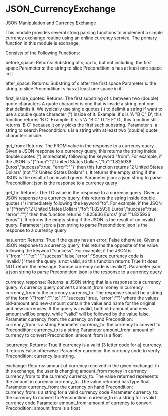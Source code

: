 # JSON_CurrencyExchange
JSON Manipulation and Currency Exchange

This module provides several string parsing functions to implement a 
simple currency exchange routine using an online currency service. 
The primary function in this module is exchange.

Consists of the Following Functions:

before_space: 
Returns: Substring of s; up to, but not including, the first space
    Parameter s: the string to slice
    Precondition: s has at least one space in it
    
after_space: 
Returns: Substring of s after the first space
    Parameter s: the string to slice
    Precondition: s has at least one space in it
    
 first_inside_quotes:
 Returns: The first substring of s between two (double) quote characters
    A quote character is one that is inside a string, not one that delimits it.
    We typically use single quotes (') to delimit a string if want to use a
    double quote character (") inside of it.
    Example: If s is 'A "B C" D', this function returns 'B C'
    Example: If s is 'A "B C" D "E F" G', this function still returns 'B C'
    because it only picks the first such substring.
    Parameter s: a string to search
    Precondition: s is a string with at least two (double) quote characters
    inside.
    
get_from:
Returns: The FROM value in the response to a currency query.
    Given a JSON response to a currency query, this returns the string inside
    double quotes (") immediately following the keyword "from". For example,
    if the JSON is
    '{"from":"2 United States Dollars","to":"1.825936 Euros","success":true,
    "error":""}'
    then this function returns '2 United States Dollars' (not '"2 United
    States Dollars"'). It returns the empty string if the JSON is the result
    of on invalid query.
    Parameter json: a json string to parse
    Precondition: json is the response to a currency query
    
 get_to:
 Returns: The TO value in the response to a currency query.
    Given a JSON response to a currency query, this returns the string inside
    double quotes (") immediately following the keyword "to". For example, if
    the JSON is
    '{"from":"2 United States Dollars","to":"1.825936 Euros","success":true,
    "error":""}'
    then this function returns '1.825936 Euros' (not '"1.825936 Euros"').
    It returns the empty string if the JSON is the result of on invalid query.
    Parameter json: a json string to parse
    Precondition: json is the response to a currency query
    
 has_error:
 Returns: True if the query has an error; False otherwise.
    Given a JSON response to a currency query, this returns the opposite of the
    value following the keyword "success". For example, if the JSON is
    '{"from":"","to":"","success":false,"error":"Source currency code is
    invalid."}'
    then the query is not valid, so this function returns True (It does
    NOT return the message 'Source currency code is invalid').
    Parameter json: a json string to parse
    Precondition: json is the response to a currency query
    
 currency_response:
 Returns: a JSON string that is a response to a currency query.
    A currency query converts amount_from money in currency currency_from 
    to the currency currency_to. The response should be a string of the form
        '{"from":"<old-amt>","to":"<new-amt>","success":true, "error":""}'
    where the values old-amount and new-amount contain the value and name 
    for the original and new currencies. If the query is invalid, both 
    old-amount and new-amount will be empty, while "valid" will be followed 
    by the value false.
    Parameter currency_from: the currency on hand
    Precondition: currency_from is a string
    Parameter currency_to: the currency to convert to
    Precondition: currency_to is a string
    Parameter amount_from: amount of currency to convert
    Precondition: amount_from is a float
    
iscurrency:
Returns: True if currency is a valid (3 letter code for a) currency. 
        It returns False otherwise.
        Parameter currency: the currency code to verify
        Precondition: currency is a string.
        
exchange:
Returns: amount of currency received in the given exchange.
    In this exchange, the user is changing amount_from money in 
    currency currency_from to the currency currency_to. The value 
    returned represents the amount in currency currency_to.
    The value returned has type float.
    Parameter currency_from: the currency on hand
    Precondition: currency_from is a string for a valid currency code
    Parameter currency_to: the currency to convert to
    Precondition: currency_to is a string for a valid currency code
    Parameter amount_from: amount of currency to convert
    Precondition: amount_from is a float
